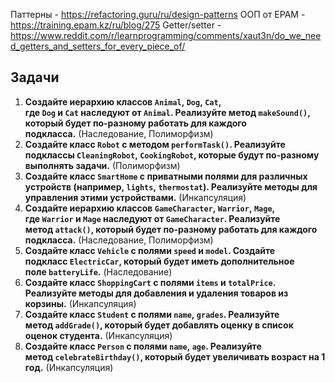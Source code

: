 Паттерны - https://refactoring.guru/ru/design-patterns
ООП от EPAM - https://training.epam.kz/ru/blog/275
Getter/setter - https://www.reddit.com/r/learnprogramming/comments/xaut3n/do_we_need_getters_and_setters_for_every_piece_of/

## Задачи

1. **Создайте иерархию классов `Animal`, `Dog`, `Cat`, где `Dog` и `Cat` наследуют от `Animal`. Реализуйте метод `makeSound()`, который будет по-разному работать для каждого подкласса.** (Наследование, Полиморфизм)
2. **Создайте класс `Robot` с методом `performTask()`. Реализуйте подклассы `CleaningRobot`, `CookingRobot`, которые будут по-разному выполнять задачи.** (Полиморфизм)
3. **Создайте класс `SmartHome` с приватными полями для различных устройств (например, `lights`, `thermostat`). Реализуйте методы для управления этими устройствами.** (Инкапсуляция)
4. **Создайте иерархию классов `GameCharacter`, `Warrior`, `Mage`, где `Warrior` и `Mage` наследуют от `GameCharacter`. Реализуйте метод `attack()`, который будет по-разному работать для каждого подкласса.** (Наследование, Полиморфизм)
5. **Создайте класс `Vehicle` с полями `speed` и `model`. Создайте подкласс `ElectricCar`, который будет иметь дополнительное поле `batteryLife`.** (Наследование)
6. **Создайте класс `ShoppingCart` с полями `items` и `totalPrice`. Реализуйте методы для добавления и удаления товаров из корзины.** (Инкапсуляция)
7. **Создайте класс `Student` с полями `name`, `grades`. Реализуйте метод `addGrade()`, который будет добавлять оценку в список оценок студента.** (Инкапсуляция)
8. **Создайте класс `Person` с полями `name`, `age`. Реализуйте метод `celebrateBirthday()`, который будет увеличивать возраст на 1 год.** (Инкапсуляция)
